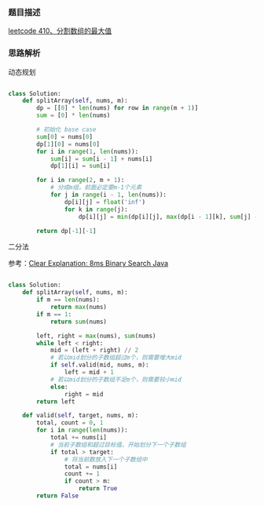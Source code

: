 ### 题目描述

[leetcode 410、分割数组的最大值](https://leetcode-cn.com/problems/split-array-largest-sum/)

### 思路解析

动态规划

```python 

class Solution:
    def splitArray(self, nums, m):
        dp = [[0] * len(nums) for row in range(m + 1)]
        sum = [0] * len(nums)

        # 初始化 base case
        sum[0] = nums[0]
        dp[1][0] = nums[0]
        for i in range(1, len(nums)):
            sum[i] = sum[i - 1] + nums[i]
            dp[1][i] = sum[i]

        for i in range(2, m + 1):
            # 分成m组，前面必定要m-1个元素
            for j in range(i - 1, len(nums)):
                dp[i][j] = float('inf')
                for k in range(j):
                    dp[i][j] = min(dp[i][j], max(dp[i - 1][k], sum[j] - sum[k]))

        return dp[-1][-1]

```

二分法

参考：[Clear Explanation: 8ms Binary Search Java](https://leetcode.com/problems/split-array-largest-sum/discuss/89817/Clear-Explanation%3A-8ms-Binary-Search-Java)

```python

class Solution:
    def splitArray(self, nums, m):
        if m == len(nums):
            return max(nums)
        if m == 1:
            return sum(nums)

        left, right = max(nums), sum(nums)
        while left < right:
            mid = (left + right) // 2
            # 若以mid划分的子数组超过m个，则需要增大mid
            if self.valid(mid, nums, m):
                left = mid + 1
            # 若以mid划分的子数组不足m个，则需要较小mid
            else:
                right = mid
        return left

    def valid(self, target, nums, m):
        total, count = 0, 1
        for i in range(len(nums)):
            total += nums[i]
            # 当前子数组和超过目标值，开始划分下一个子数组
            if total > target:
                # 将当前数放入下一个子数组中
                total = nums[i]
                count += 1
                if count > m:
                    return True
        return False

```
